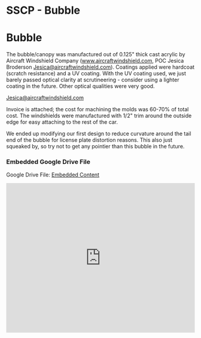 # SSCP - Bubble

# Bubble

The bubble/canopy was manufactured out of 0.125" thick cast acrylic by Aircraft Windshield Company (www.aircraftwindshield.com, POC Jesica Broderson Jesica@aircraftwindshield.com). Coatings applied were hardcoat (scratch resistance) and a UV coating. With the UV coating used, we just barely passed optical clarity at scrutineering - consider using a lighter coating in the future. Other optical qualities were very good.

[Jesica@aircraftwindshield.com](mailto:Jesica@aircraftwindshield.com)

Invoice is attached; the cost for machining the molds was 60-70% of total cost. The windshields were manufactured with 1/2" trim around the outside edge for easy attaching to the rest of the car.

We ended up modifying our first design to reduce curvature around the tail end of the bubble for license plate distortion reasons. This also just squeaked by, so try not to get any pointier than this bubble in the future.

[](https://drive.google.com/folderview?id=1lrzzmz3tGWxFd04wU69EbHJN5kvg0ioN)

### Embedded Google Drive File

Google Drive File: [Embedded Content](https://drive.google.com/embeddedfolderview?id=1lrzzmz3tGWxFd04wU69EbHJN5kvg0ioN#list)

<iframe width="100%" height="400" src="https://drive.google.com/embeddedfolderview?id=1lrzzmz3tGWxFd04wU69EbHJN5kvg0ioN#list" frameborder="0"></iframe>

